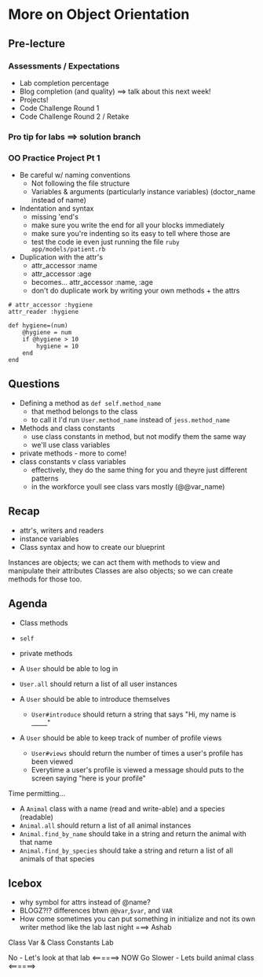 # More on Object Orientation

## Pre-lecture


### Assessments / Expectations
- Lab completion percentage 
- Blog completion (and quality) ==> talk about this next week! 
- Projects! 
- Code Challenge Round 1 
- Code Challenge Round 2 / Retake 

### Pro tip for labs ==> solution branch

### OO Practice Project Pt 1
- Be careful w/ naming conventions
  - Not following the file structure 
  - Variables & arguments (particularly instance variables) (doctor_name instead of name)
- Indentation and syntax
    - missing 'end's 
    - make sure you write the end for all your blocks immediately
    - make sure you're indenting so its easy to tell where those are 
    - test the code ie even just running the file `ruby app/models/patient.rb`
- Duplication with the attr's 
    - attr_accessor :name
    - attr_accessor :age 
    - becomes... attr_accessor :name, :age 
    - don't do duplicate work by writing your own methods + the attrs

```
# attr_accessor :hygiene
attr_reader :hygiene

def hygiene=(num)
    @hygiene = num
    if @hygiene > 10
        hygiene = 10
    end
end
```

## Questions
- Defining a method as `def self.method_name`
    - that method belongs to the class
    - to call it I'd run `User.method_name` instead of `jess.method_name`
- Methods and class constants
    - use class constants in method, but not modify them the same way
    - we'll use class variables 
- private methods - more to come! 
- class constants v class variables 
    - effectively, they do the same thing for you and theyre just different patterns
    - in the workforce youll see class vars mostly (@@var_name)


## Recap
- attr's, writers and readers
- instance variables
- Class syntax and how to create our blueprint

Instances are objects; we can act them with methods to view and manipulate their attributes
Classes are also objects; so we can create methods for those too. 

## Agenda
- Class methods
- `self`
- private methods

- A `User` should be able to log in
- `User.all` should return a list of all user instances 
- A `User` should be able to introduce themselves
    - `User#introduce` should return a string that says "Hi, my name is _____"
- A `User` should be able to keep track of number of profile views
    - `User#views` should return the number of times a user's profile has been viewed
    - Everytime a user's profile is viewed a message should puts to the screen saying "here is your profile"




Time permitting...
- A `Animal` class with a name (read and write-able) and a species (readable)
- `Animal.all` should return a list of all animal instances
- `Animal.find_by_name` should take in a string and return the animal with that name
- `Animal.find_by_species` should take a string and return a list of all animals of that species



## Icebox
- why symbol for attrs instead of @name? 
- BLOGZ?!? differences btwn `@@var`,`$var`, and `VAR` 
- How come sometimes you can put something in initialize and not its own writer method like the lab last night ===> Ashab 

Class Var & Class Constants Lab 

No - Let's look at that lab   <======> NOW 
Go Slower - Lets build animal class  <======>